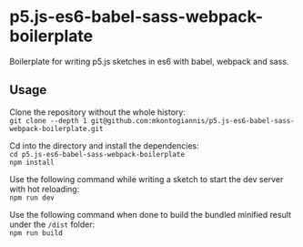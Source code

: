 # p5.js-es6-babel-sass-webpack-boilerplate

Boilerplate for writing p5.js sketches in es6 with babel, webpack and sass.

## Usage

Clone the repository without the whole history:<br />
`git clone --depth 1 git@github.com:mkontogiannis/p5.js-es6-babel-sass-webpack-boilerplate.git`

Cd into the directory and install the dependencies:<br />
`cd p5.js-es6-babel-sass-webpack-boilerplate`<br />
`npm install`

Use the following command while writing a sketch to start the dev server with hot reloading:<br />
`npm run dev`

Use the following command when done to build the bundled minified result under the `/dist` folder:<br />
`npm run build`
